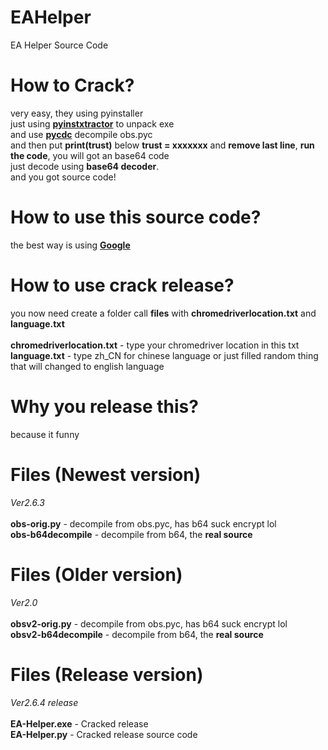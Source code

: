# EAHelper
EA Helper Source Code

# How to Crack?
very easy, they using pyinstaller\
just using **[pyinstxtractor](https://github.com/extremecoders-re/pyinstxtractor)** to unpack exe\
and use **[pycdc](https://github.com/zrax/pycdc)** decompile obs.pyc\
and then put **print(trust)** below **trust = xxxxxxx** and **remove last line**, **run the code**, you will got an base64 code\
just decode using **base64 decoder**.\
and you got source code!


# How to use this source code?
the best way is using **[Google](https://google.com)**


# How to use crack release?
you now need create a folder call **files** with **chromedriverlocation.txt** and  **language.txt**\
\
**chromedriverlocation.txt** - type your chromedriver location in this txt\
**language.txt** - type zh_CN for chinese language or just filled random thing that will changed to english language


# Why you release this?
because it funny


# Files (Newest version)
*Ver2.6.3*\
\
**obs-orig.py** - decompile from obs.pyc, has b64 suck encrypt lol\
**obs-b64decompile** - decompile from b64, the **real source**


# Files (Older version)
*Ver2.0*\
\
**obsv2-orig.py** - decompile from obs.pyc, has b64 suck encrypt lol\
**obsv2-b64decompile** - decompile from b64, the **real source**


# Files (Release version)
*Ver2.6.4 release*\
\
**EA-Helper.exe** - Cracked release\
**EA-Helper.py** - Cracked release source code

